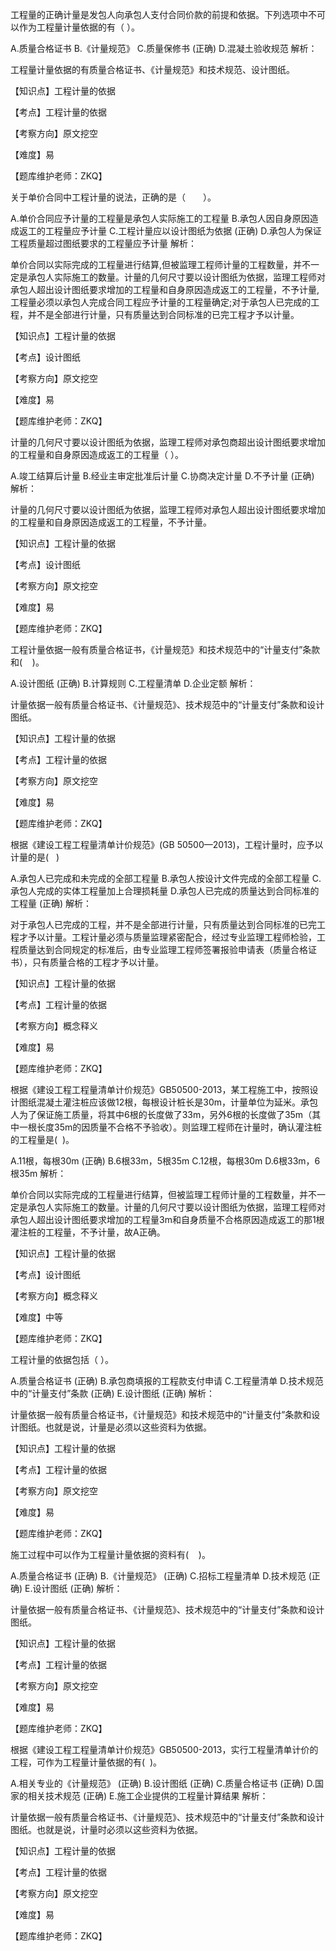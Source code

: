 <p>工程量的正确计量是发包人向承包人支付合同价款的前提和依据。下列选项中不可以作为工程量计量依据的有（ ）。</p>
A.质量合格证书
B.《计量规范》
C.质量保修书  (正确)
D.混凝土验收规范
解析：<p>工程量计量依据的有质量合格证书、《计量规范》和技术规范、设计图纸。</p><p>【知识点】工程计量的依据</p><p>【考点】工程计量的依据</p><p>【考察方向】原文挖空</p><p>【难度】易</p><p>【题库维护老师：ZKQ】</p>
<p>关于单价合同中工程计量的说法，正确的是（　　）。</p>
A.单价合同应予计量的工程量是承包人实际施工的工程量
B.承包人因自身原因造成返工的工程量应予计量
C.工程计量应以设计图纸为依据  (正确)
D.承包人为保证工程质量超过图纸要求的工程量应予计量
解析：<p>单价合同以实际完成的工程量进行结算,但被监理工程师计量的工程数量，并不一定是承包人实际施工的数量。计量的几何尺寸要以设计图纸为依据，监理工程师对承包人超出设计图纸要求增加的工程量和自身原因造成返工的工程量，不予计量,工程量必须以承包人完成合同工程应予计量的工程量确定;对于承包人已完成的工程，并不是全部进行计量，只有质量达到合同标准的已完工程才予以计量。</p><p>【知识点】工程计量的依据</p><p>【考点】设计图纸</p><p>【考察方向】原文挖空</p><p>【难度】易</p><p>【题库维护老师：ZKQ】</p>
<p>计量的几何尺寸要以设计图纸为依据，监理工程师对承包商超出设计图纸要求增加的工程量和自身原因造成返工的工程量（ ）。</p>
A.竣工结算后计量
B.经业主审定批准后计量
C.协商决定计量
D.不予计量  (正确)
解析：<p>计量的几何尺寸要以设计图纸为依据，监理工程师对承包人超出设计图纸要求增加的工程量和自身原因造成返工的工程量，不予计量。</p><p>【知识点】工程计量的依据</p><p>【考点】设计图纸</p><p>【考察方向】原文挖空</p><p>【难度】易</p><p>【题库维护老师：ZKQ】<br/></p>
<p>工程计量依据一般有质量合格证书，《计量规范》和技术规范中的“计量支付”条款和( &nbsp; &nbsp;)。</p>
A.设计图纸  (正确)
B.计算规则
C.工程量清单
D.企业定额
解析：<p>计量依据一般有质量合格证书、《计量规范》、技术规范中的“计量支付”条款和设计图纸。</p><p>【知识点】工程计量的依据</p><p>【考点】工程计量的依据</p><p>【考察方向】原文挖空</p><p>【难度】易</p><p>【题库维护老师：ZKQ】</p>
<p>根据《建设工程工程量清单计价规范》(GB 50500—2013)，工程计量时，应予以计量的是( &nbsp; )</p>
A.承包人已完成和未完成的全部工程量
B.承包人按设计文件完成的全部工程量
C.承包人完成的实体工程量加上合理损耗量
D.承包人已完成的质量达到合同标准的工程量  (正确)
解析：<p>对于承包人已完成的工程，并不是全部进行计量，只有质量达到合同标准的已完工程才予以计量。工程计量必须与质量监理紧密配合，经过专业监理工程师检验，工程质量达到合同规定的标准后，由专业监理工程师签署报验申请表（质量合格证书），只有质量合格的工程才予以计量。</p><p>【知识点】工程计量的依据</p><p>【考点】工程计量的依据</p><p>【考察方向】概念释义</p><p>【难度】易</p><p>【题库维护老师：ZKQ】</p>
<p>根据《建设工程工程量清单计价规范》GB50500-2013，某工程施工中，按照设计图纸混凝土灌注桩应该做12根，每根设计桩长是30m，计量单位为延米。承包人为了保证施工质量，将其中6根的长度做了33m，另外6根的长度做了35m（其中一根长度35m的因质量不合格不予验收）。则监理工程师在计量时，确认灌注桩的工程量是( &nbsp;)。</p>
A.11根，每根30m  (正确)
B.6根33m，5根35m
C.12根，每根30m
D.6根33m，6根35m
解析：<p>单价合同以实际完成的工程量进行结算，但被监理工程师计量的工程数量，并不一定是承包人实际施工的数量。计量的几何尺寸要以设计图纸为依据，监理工程师对承包人超出设计图纸要求增加的工程量3m和自身质量不合格原因造成返工的那1根灌注桩的工程量，不予计量，故A正确。</p><p>【知识点】工程计量的依据</p><p>【考点】设计图纸</p><p>【考察方向】概念释义</p><p>【难度】中等</p><p>【题库维护老师：ZKQ】</p>
<p>工程计量的依据包括（ ）。</p>
A.质量合格证书  (正确)
B.承包商填报的工程款支付申请
C.工程量清单
D.技术规范中的“计量支付”条款  (正确)
E.设计图纸  (正确)
解析：<p>计量依据一般有质量合格证书，《计量规范》和技术规范中的“计量支付”条款和设计图纸。也就是说，计量是必须以这些资料为依据。</p><p>【知识点】工程计量的依据</p><p>【考点】工程计量的依据</p><p>【考察方向】原文挖空</p><p>【难度】易</p><p>【题库维护老师：ZKQ】<br/></p>
<p>施工过程中可以作为工程量计量依据的资料有( &nbsp; &nbsp;)。</p>
A.质量合格证书  (正确)
B.《计量规范》  (正确)
C.招标工程量清单
D.技术规范  (正确)
E.设计图纸  (正确)
解析：<p>计量依据一般有质量合格证书、《计量规范》、技术规范中的“计量支付”条款和设计图纸。</p><p>【知识点】工程计量的依据</p><p>【考点】工程计量的依据</p><p>【考察方向】原文挖空</p><p>【难度】易</p><p>【题库维护老师：ZKQ】<br/></p>
<p>根据《建设工程工程量清单计价规范》GB50500-2013，实行工程量清单计价的工程，可作为工程量计量依据的有( &nbsp;)。</p>
A.相关专业的《计量规范》  (正确)
B.设计图纸  (正确)
C.质量合格证书  (正确)
D.国家的相关技术规范  (正确)
E.施工企业提供的工程量计算结果
解析：<p>计量依据一般有质量合格证书、《计量规范》、技术规范中的“计量支付”条款和设计图纸。也就是说，计量时必须以这些资料为依据。</p><p>【知识点】工程计量的依据</p><p>【考点】工程计量的依据</p><p>【考察方向】原文挖空</p><p>【难度】易</p><p>【题库维护老师：ZKQ】</p>
